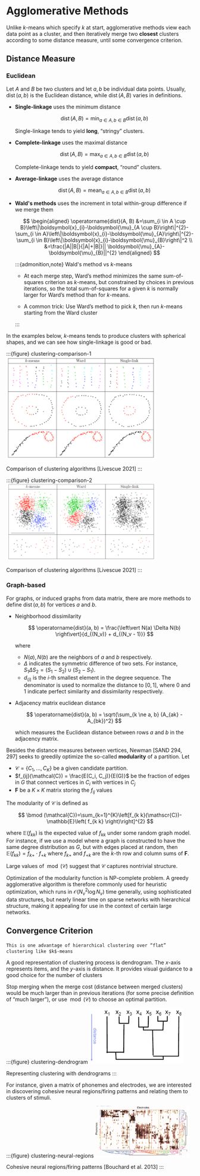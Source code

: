 # Agglomerative Methods

Unlike $k$-means which specify $k$ at start, agglomerative methods view each data point as a cluster, and then iteratively merge two **closest** clusters according to some distance measure, until some convergence criterion.

## Distance Measure

### Euclidean

Let $A$ and $B$ be two clusters and let $a, b$ be individual data points. Usually, $\operatorname{dist}(a, b)$ is the Euclidean distance, while $\operatorname{dist}(A, B)$ varies in definitions.

- **Single-linkage** uses the minimum distance

    $$\operatorname{dist}(A, B)=\min _{a \in A, b \in B} \operatorname{dist}(a, b)$$

    Single-linkage tends to yield **long**, “stringy” clusters.

- **Complete-linkage** uses the maximal distance

    $$\operatorname{dist}(A, B)=\max _{a \in A, b \in B} \operatorname{dist}(a, b)$$

    Complete-linkage tends to yield **compact**, “round” clusters.

- **Average-linkage** uses the average distance

    $$\operatorname{dist}(A, B)=\operatorname{mean}  _{a \in A, b \in B} \operatorname{dist}(a, b)$$

- **Wald's methods** uses the increment in total within-group difference if we merge them

    $$
    \begin{aligned}
    \operatorname{dist}(A, B) &=\sum_{i \in A \cup B}\left\|\boldsymbol{x}_{i}-\boldsymbol{\mu}_{A \cup B}\right\|^{2}-\sum_{i \in A}\left\|\boldsymbol{x}_{i}-\boldsymbol{\mu}_{A}\right\|^{2}-\sum_{i \in B}\left\|\boldsymbol{x}_{i}-\boldsymbol{\mu}_{B}\right\|^2 \\
    &=\frac{|A||B|}{|A|+|B|}|| \boldsymbol{\mu}_{A}-\boldsymbol{\mu}_{B}||^{2}
    \end{aligned}
    $$


    :::{admonition,note} Wald's method vs $k$-means

    - At each merge step, Ward’s method minimizes the same sum-of-squares criterion as $k$-means, but constrained by choices in previous iterations, so the total sum-of-squares for a given $k$ is normally larger for Ward’s method than for $k$-means.

    - A common trick: Use Ward’s method to pick $k$, then run $k$-means starting from the Ward cluster

    :::

In the examples below, $k$-means tends to produce clusters with spherical shapes, and we can see how single-linkage is good or bad.

:::{figure} clustering-comparison-1
<img src="../imgs/clustering-comparison-1.png" width = "80%" alt=""/>

Comparison of clustering algorithms [Livescue 2021]
:::

:::{figure} clustering-comparison-2
<img src="../imgs/clustering-comparison-2.png" width = "80%" alt=""/>

Comparison of clustering algorithms [Livescue 2021]
:::

### Graph-based

For graphs, or induced graphs from data matrix, there are more methods to define $\operatorname{dist}(a, b)$ for vertices $a$ and $b$.

- Neighborhood dissimilarity

  $$
  \operatorname{dist}(a, b) = \frac{\left\vert N(a) \Delta N(b) \right\vert}{d_{(N_v)} + d_{(N_v - 1)}}
  $$

  where
  - $N(a), N(b)$ are the neighbors of $a$ and $b$ respectively.
  - $\Delta$ indicates the symmetric difference of two sets. For instance, $S_1 \Delta S_2 = (S_1 - S_2) \cup (S_2 - S_1)$.
  - $d_{(i)}$ is the $i$-th smallest element in the degree sequence. The denominator is used to normalize the distance to $[0, 1]$, where 0 and 1 indicate perfect similarity and dissimilarity respectively.

- Adjacency matrix euclidean distance

  $$
  \operatorname{dist}(a, b) = \sqrt{\sum_{k \ne a, b} (A_{ak} - A_{bk})^2}
  $$

  which measures the Euclidean distance between rows $a$ and $b$ in the adjacency matrix.

Besides the distance measures between vertices, Newman [SAND 294, 297] seeks to greedily optimize the so-called **modularity** of a partition. Let
- $\mathcal{C} = \left\{ C_1, \ldots, C_K \right\}$ be a given candidate partition.
- $f_{ij}(\mathcal{C}) = \frac{E(C_i, C_j)}{E(G)}$ be the fraction of edges in $G$ that connect vertices in $C_i$ with vertices in $C_j$
- $\boldsymbol{F}$ be a $K \times K$ matrix storing the $f_{ij}$ values

The modularity of $\mathcal{C}$ is defined as

$$
\bmod (\mathcal{C})=\sum_{k=1}^{K}\left[f_{k k}(\mathscr{C})- \mathbb{E}\left( f_{k k} \right)\right]^{2}
$$

where $\mathbb{E}\left( f_{k k} \right)$ is the expected value of $f_{kk}$ under some random graph model. For instance, if we use a model where a graph is constructed to have the same degree distribution as $G$, but with edges placed at random, then $\mathbb{E}\left( f_{k k} \right) = f_{k+} \cdot f_{+k}$ where $f_{k+}$ and $f_{+k}$ are the $k$-th row and column sums of $\boldsymbol{F}$.

Large values of $\bmod (\mathcal{C})$ suggest that $\mathcal{C}$ captures nontrivial structure.

Optimization of the modularity function is NP-complete problem. A greedy agglomerative algorithm is therefore commonly used for heuristic optimization, which runs in $\mathcal{O} (N_v ^2 \log N_v)$ time generally, using sophisticated data structures, but nearly linear time on sparse networks with hierarchical structure, making it appealing for use in the context of certain large networks.


## Convergence Criterion

```{margin}
This is one advantage of hierarchical clustering over “flat” clustering like $k$-means
```

A good representation of clustering process is dendrogram. The $x$-axis represents items, and the $y$-axis is distance. It provides visual guidance to a good choice for the number of clusters

Stop merging when the merge cost (distance between merged clusters) would be much larger than in previous iterations (for some precise definition of “much larger”), or use $\bmod (\mathcal{C})$ to choose an optimal partition.

:::{figure} clustering-dendrogram
<img src="../imgs/clustering-dendrogram.png" width = "50%" alt=""/>

Representing clustering with dendrograms
:::

For instance, given a matrix of phonemes and electrodes, we are interested in discovering cohesive neural regions/firing patterns and relating them to clusters of stimuli.

:::{figure} clustering-neural-regions
<img src="../imgs/clustering-neural-regions.png" width = "50%" alt=""/>

Cohesive neural regions/firing patterns [Bouchard et al. 2013]
:::
